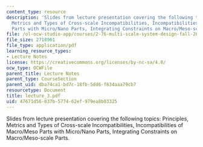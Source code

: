 ```yaml
---
content_type: resource
description: 'Slides from lecture presentation covering the following topics: Principles,
  Metrics and Types of Cross-scale Incompatibilities, Incompatibilities of Macro/Meso
  Parts with Micro/Nano Parts, Integrating Constraints on Macro/Meso-scale Parts.'
file: /ol-ocw-studio-app/courses/2-76-multi-scale-system-design-fall-2004/47671d56037b577462ef979ea8b03325_lecture_3.pdf
file_size: 2718961
file_type: application/pdf
learning_resource_types:
- Lecture Notes
license: https://creativecommons.org/licenses/by-nc-sa/4.0/
ocw_type: OCWFile
parent_title: Lecture Notes
parent_type: CourseSection
parent_uid: dba74ca1-bd7c-18fb-5dd6-f634aaa79cb7
resourcetype: Document
title: lecture_3.pdf
uid: 47671d56-037b-5774-62ef-979ea8b03325
---
```

Slides from lecture presentation covering the following topics: Principles, Metrics and Types of Cross-scale Incompatibilities, Incompatibilities of Macro/Meso Parts with Micro/Nano Parts, Integrating Constraints on Macro/Meso-scale Parts.